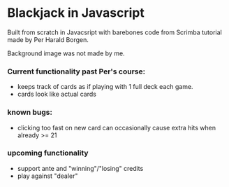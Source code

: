 # Blackjack in Javascript

Built from scratch in Javacsript with barebones code from Scrimba tutorial made by Per Harald Borgen. 

Background image was not made by me. 

### Current functionality past Per's course:
- keeps track of cards as if playing with 1 full deck each game.
- cards look like actual cards

### known bugs:
- clicking too fast on new card can occasionally cause extra hits when already >= 21

### upcoming functionality
- support ante and "winning"/"losing" credits
- play against "dealer"
